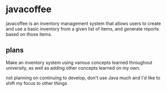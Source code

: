 # javacoffee
javacoffee is an inventory management system that allows users to create and use a basic inventory from a given list of items, and generate reports based on those items.

## plans
Make an inventory system using various concepts learned throughout university, as well as adding other concepts learned on my own.

not planning on continuing to develop, don't use Java much and I'd like to shift my focus to other things
